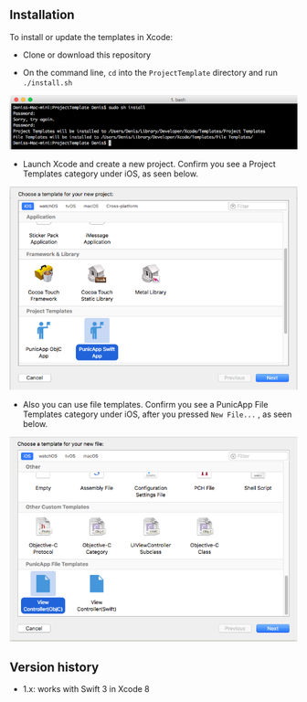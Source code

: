 ## Installation

To install or update the templates in Xcode:

- Clone or download this repository

- On the command line, `cd` into the `ProjectTemplate` directory and run `./install.sh`

![](screenshots/console.png)

- Launch Xcode and create a new project. Confirm you see a Project Templates category under iOS, as seen below.

![](screenshots/projectTemplate-selection.png)

- Also you can use file templates. Confirm you see a PunicApp File Templates category under iOS, after you pressed `New File...` , as seen below.

![](screenshots/fileTemplate-selection.png)

## Version history

* 1.x: works with Swift 3 in Xcode 8
